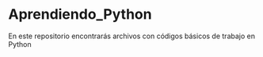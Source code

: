 # Aprendiendo_Python
En este repositorio encontrarás archivos con códigos básicos de trabajo en Python
